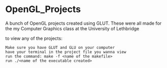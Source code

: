 # OpenGL_Projects
A bunch of OpenGL projects created using GLUT. These were all made for the my Computer Graphics class at the University of Lethbridge  

to view any of the projects:
```
Make sure you have GLUT and GLU on your computer
have your terminal in the project file you wanna view 
run the command: make -f <name of the makefile>
run ./<name of the executable created>
```
